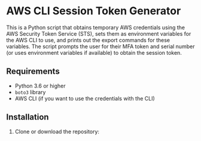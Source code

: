 # AWS CLI Session Token Generator

This is a Python script that obtains temporary AWS credentials using the AWS Security Token Service (STS), sets them as environment variables for the AWS CLI to use, and prints out the export commands for these variables. The script prompts the user for their MFA token and serial number (or uses environment variables if available) to obtain the session token.

## Requirements

- Python 3.6 or higher
- `boto3` library
- AWS CLI (if you want to use the credentials with the CLI)

## Installation

1. Clone or download the repository:

